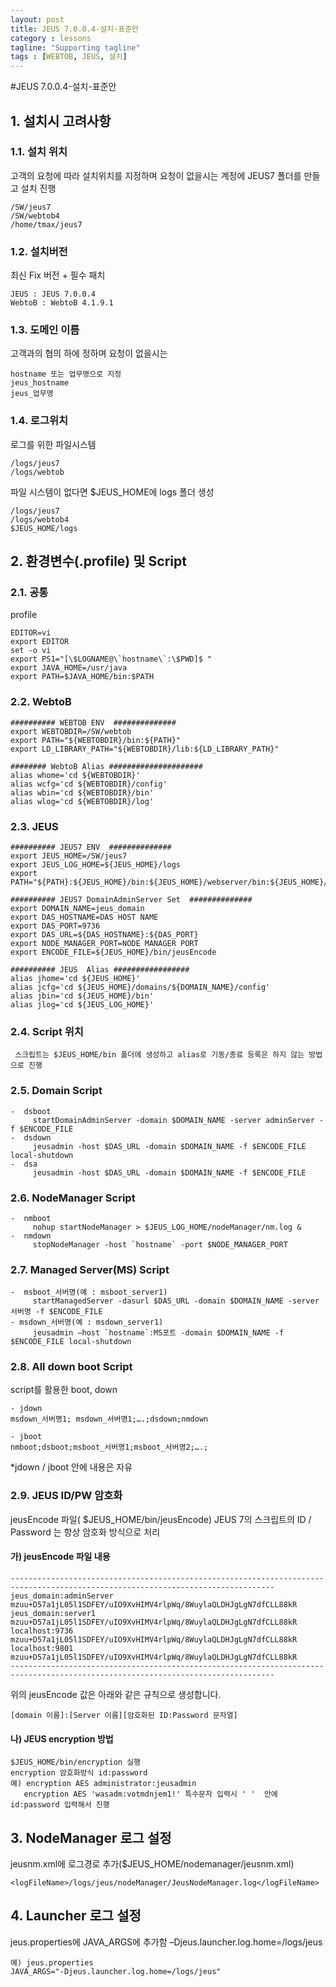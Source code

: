 ```yaml
---
layout: post
title: JEUS 7.0.0.4-설치-표준안
category : lessons
tagline: "Supporting tagline"
tags : [WEBTOB, JEUS, 설치]
---
```


#JEUS 7.0.0.4-설치-표준안

## 1. 설치시 고려사항

### 1.1. 설치 위치
고객의 요청에 따라 설치위치를 지정하며 요청이 없을시는 계정에 JEUS7 폴더를 만들고 설치 진행	
```
/SW/jeus7 
/SW/webtob4
/home/tmax/jeus7
```

### 1.2. 설치버전
최신 Fix 버전 + 필수 패치
```
JEUS : JEUS 7.0.0.4
WebtoB : WebtoB 4.1.9.1
```

### 1.3. 도메인 이름	
고객과의 협의 하에 정하며 요청이 없을시는 
```
hostname 또는 업무명으로 지정	
jeus_hostname
jeus_업무명
```

### 1.4. 로그위치
로그를 위한 파일시스템 
```
/logs/jeus7
/logs/webtob
```

파일 시스템이 없다면 $JEUS_HOME에 logs 폴더 생성
```
/logs/jeus7
/logs/webtob4
$JEUS_HOME/logs
```

## 2. 환경변수(.profile) 및 Script

### 2.1. 공통
profile
```
EDITOR=vi
export EDITOR
set -o vi
export PS1="[\$LOGNAME@\`hostname\`:\$PWD]$ "
export JAVA_HOME=/usr/java
export PATH=$JAVA_HOME/bin:$PATH
```


### 2.2. WebtoB
```
########## WEBTOB ENV  ##############
export WEBTOBDIR=/SW/webtob
export PATH="${WEBTOBDIR}/bin:${PATH}"
export LD_LIBRARY_PATH="${WEBTOBDIR}/lib:${LD_LIBRARY_PATH}"

######## WebtoB Alias #####################
alias whome='cd ${WEBTOBDIR}'
alias wcfg='cd ${WEBTOBDIR}/config'
alias wbin='cd ${WEBTOBDIR}/bin'
alias wlog='cd ${WEBTOBDIR}/log'
```

### 2.3. JEUS
```
########## JEUS7 ENV  ##############
export JEUS_HOME=/SW/jeus7
export JEUS_LOG_HOME=${JEUS_HOME}/logs
export PATH="${PATH}:${JEUS_HOME}/bin:${JEUS_HOME}/webserver/bin:${JEUS_HOME}/lib/system"

########## JEUS7 DomainAdminServer Set  ##############
export DOMAIN_NAME=jeus_domain
export DAS_HOSTNAME=DAS HOST NAME
export DAS_PORT=9736
export DAS_URL=${DAS_HOSTNAME}:${DAS_PORT}
export NODE_MANAGER_PORT=NODE MANAGER PORT
export ENCODE_FILE=${JEUS_HOME}/bin/jeusEncode

########## JEUS  Alias #################
alias jhome='cd ${JEUS_HOME}'
alias jcfg='cd ${JEUS_HOME}/domains/${DOMAIN_NAME}/config'
alias jbin='cd ${JEUS_HOME}/bin'
alias jlog='cd ${JEUS_LOG_HOME}'
```

### 2.4. Script 위치 
     스크립트는 $JEUS_HOME/bin 폴더에 생성하고 alias로 기동/종료 등록은 하지 않는 방법으로 진행

### 2.5. Domain Script
```
-  dsboot
     startDomainAdminServer -domain $DOMAIN_NAME -server adminServer -f $ENCODE_FILE
-  dsdown  
     jeusadmin -host $DAS_URL -domain $DOMAIN_NAME -f $ENCODE_FILE local-shutdown
-  dsa
     jeusadmin -host $DAS_URL -domain $DOMAIN_NAME -f $ENCODE_FILE
```

### 2.6. NodeManager Script
```
-  nmboot
     nohup startNodeManager > $JEUS_LOG_HOME/nodeManager/nm.log &
-  nmdown
     stopNodeManager -host `hostname` -port $NODE_MANAGER_PORT
```

### 2.7. Managed Server(MS) Script
```
-  msboot_서버명(예 : msboot_server1)
     startManagedServer -dasurl $DAS_URL -domain $DOMAIN_NAME -server 서버명 -f $ENCODE_FILE
- msdown_서버명(예 : msdown_server1)
     jeusadmin –host `hostname`:MS포트 -domain $DOMAIN_NAME -f $ENCODE_FILE local-shutdown 
```


### 2.8. All down boot Script
script를 활용한 boot, down
```
- jdown
msdown_서버명1; msdown_서버명1;….;dsdown;nmdown

- jboot
nmboot;dsboot;msboot_서버명1;msboot_서버명2;….;
```

*jdown  / jboot 안에 내용은 자유



### 2.9. JEUS ID/PW 암호화

jeusEncode 파일( $JEUS_HOME/bin/jeusEncode)
JEUS 7의 스크립트의 ID / Password 는 항상 암호화 방식으로 처리
#### 가) jeusEncode 파일 내용
```
---------------------------------------------------------------------------------------------------------------------------------
jeus_domain:adminServer mzuu+D57a1jL05l1SDFEY/uIO9XvHIMV4rlpWq/8WuylaQLDHJgLgN7dfCLL88kR
jeus_domain:server1 mzuu+D57a1jL05l1SDFEY/uIO9XvHIMV4rlpWq/8WuylaQLDHJgLgN7dfCLL88kR
localhost:9736 mzuu+D57a1jL05l1SDFEY/uIO9XvHIMV4rlpWq/8WuylaQLDHJgLgN7dfCLL88kR
localhost:9801 mzuu+D57a1jL05l1SDFEY/uIO9XvHIMV4rlpWq/8WuylaQLDHJgLgN7dfCLL88kR
---------------------------------------------------------------------------------------------------------------------------------
```

위의 jeusEncode 값은 아래와 같은 규칙으로 생성합니다. 
```
[domain 이름]:[Server 이름][암호화된 ID:Password 문자열]
```

#### 나) JEUS encryption 방법
```
$JEUS_HOME/bin/encryption 실행 
encryption 암호화방식 id:password 
예) encryption AES administrator:jeusadmin 
   encryption AES 'wasadm:votmdnjem1!' 특수문자 입력시 ' '  안에 id:password 입력해서 진행
```


## 3. NodeManager 로그 설정

jeusnm.xml에 로그경로 추가($JEUS_HOME/nodemanager/jeusnm.xml)

```
<logFileName>/logs/jeus/nodeManager/JeusNodeManager.log</logFileName>
```

## 4. Launcher 로그 설정
jeus.properties에 JAVA_ARGS에 추가함 –Djeus.launcher.log.home=/logs/jeus
```
예) jeus.properties 
JAVA_ARGS="-Djeus.launcher.log.home=/logs/jeus"
```

